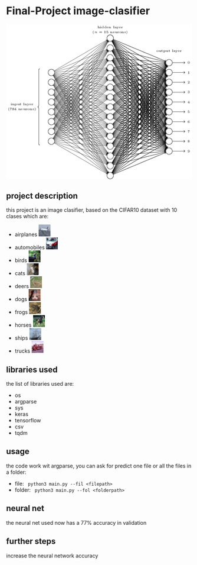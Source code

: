 # Final-Project image-clasifier

![neural-net](./images/neural-net.png)


## project description

this project is an image clasifier, based on the CIFAR10 dataset with 10 clases which are:

- airplanes 
![airplane1](./images/200.png)
- automobiles 
![automobile1](./images/61.png)
- birds
![bird1](./images/64.png) 
- cats
![cat1](./images/102.png) 
- deers
![deer1](./images/131.png)
- dogs
![do1](./images/108.png) 
- frogs
![frog1](./images/24.png) 
- horses
![horse1](./images/321.png) 
- ships
![ship1](./images/253.png) 
- trucks
![ship1](./images/68.png)



## libraries used
the list of libraries used are:
- os
- argparse
- sys
- keras
- tensorflow
- csv
- tqdm

## usage
the code work wit argparse, you can ask for predict one file or all the files in a folder:
- file:
``` python3 main.py --fil <filepath>```
- folder: 
``` python3 main.py --fol <folderpath>```


## neural net
the neural net used now has a 77% accuracy in validation


## further steps
increase the neural network accuracy

